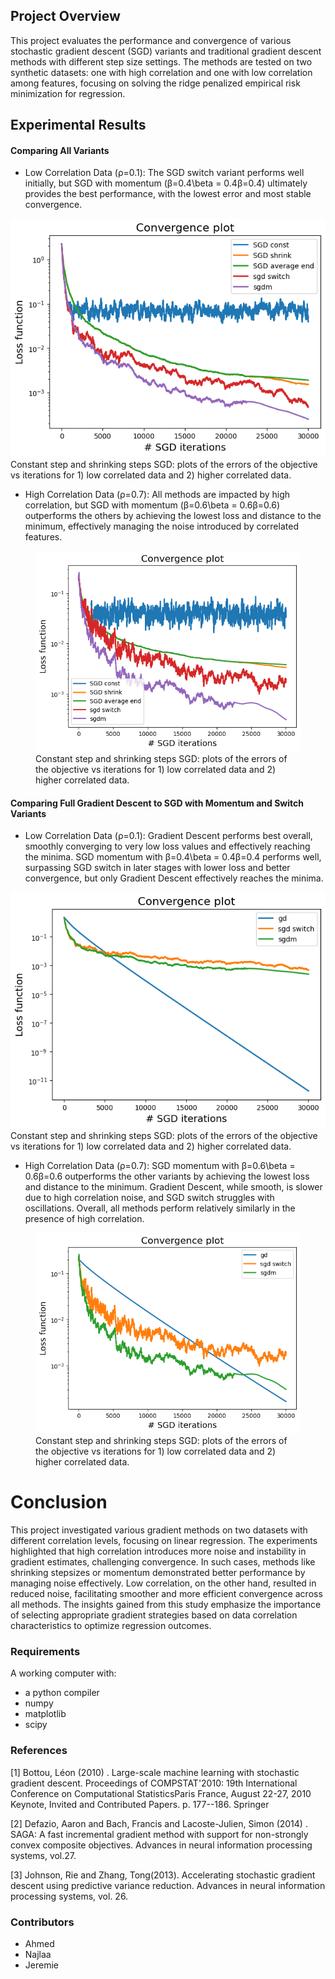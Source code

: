 ## Project Overview
This project evaluates the performance and convergence of various stochastic gradient descent (SGD) variants and traditional gradient descent methods with different step size settings. The methods are tested on two synthetic datasets: one with high correlation and one with low correlation among features, focusing on solving the ridge penalized empirical risk minimization for regression.

## Experimental Results
#### Comparing All Variants

- Low Correlation Data (ρ=0.1): The SGD switch variant performs well initially, but SGD with momentum (β=0.4\beta = 0.4β=0.4) ultimately provides the best performance, with the lowest error and most stable convergence.

  <figure>
<img src="imgs/low_4th.png" alt="comparison 1">

<figcaption>Constant step and shrinking steps SGD: plots of  the errors of the objective vs iterations for 1) low correlated data and 2) higher correlated data.</figcaption>

</figure>




- High Correlation Data (ρ=0.7): All methods are impacted by high correlation, but SGD with momentum (β=0.6\beta = 0.6β=0.6) outperforms the others by achieving  the lowest loss and distance to the minimum, effectively managing the noise introduced by correlated features.
  

<figure>

<img src="imgs/high_4th.png" alt="comparison 1">

<figcaption>Constant step and shrinking steps SGD: plots of  the errors of the objective vs iterations for 1) low correlated data and 2) higher correlated data.</figcaption>

</figure>



#### Comparing Full Gradient Descent to SGD with Momentum and Switch Variants


- Low Correlation Data (ρ=0.1): Gradient Descent performs best overall, smoothly converging to very low loss values and effectively reaching the minima. SGD momentum with β=0.4\beta = 0.4β=0.4 performs well, surpassing SGD switch in later stages with lower loss and better convergence, but only Gradient Descent effectively reaches the minima.

  
  <figure>
<img src="imgs/low_5th.png" alt="comparison 1">

<figcaption>Constant step and shrinking steps SGD: plots of  the errors of the objective vs iterations for 1) low correlated data and 2) higher correlated data.</figcaption>

</figure>



- High Correlation Data (ρ=0.7): SGD momentum with β=0.6\beta = 0.6β=0.6 outperforms the other variants by achieving the lowest loss and distance to the minimum. Gradient Descent, while smooth, is slower due to high correlation noise, and SGD switch struggles with oscillations. Overall, all methods perform relatively similarly in the presence of high correlation.
  

<figure>

<img src="imgs/high_5th.png" alt="comparison 1">


<figcaption>Constant step and shrinking steps SGD: plots of  the errors of the objective vs iterations for 1) low correlated data and 2) higher correlated data.</figcaption>

</figure>




# Conclusion
This project investigated various gradient methods on two datasets with different correlation levels, focusing on linear regression. The experiments highlighted that high correlation introduces more noise and instability in gradient estimates, challenging convergence. In such cases, methods like shrinking stepsizes or momentum demonstrated better performance by managing noise effectively. Low correlation, on the other hand, resulted in reduced noise, facilitating smoother and more efficient convergence across all methods. The insights gained from this study emphasize the importance of selecting appropriate gradient strategies based on data correlation characteristics to optimize regression outcomes.


### Requirements
A working computer with:
- a python compiler
- numpy 
- matplotlib 
- scipy

### References
<a id="ref1">[1]</a> Bottou, Léon (2010) . Large-scale machine learning with stochastic gradient descent. Proceedings of COMPSTAT'2010: 19th International Conference on Computational StatisticsParis France, August 22-27, 2010 Keynote, Invited and Contributed Papers. p. 177--186. Springer


<a id="ref2"> [2] </a>
Defazio, Aaron and Bach, Francis and Lacoste-Julien, Simon (2014) . SAGA: A fast incremental gradient method with support for non-strongly convex composite objectives. Advances in neural information processing systems, vol.27.

<a id="ref3">[3] </a>
Johnson, Rie and Zhang, Tong(2013). Accelerating stochastic gradient descent using predictive variance reduction. Advances in neural information processing systems, vol. 26.
### Contributors
- Ahmed 
- Najlaa
- Jeremie
